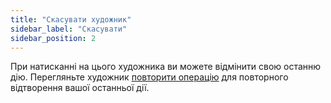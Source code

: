 ```yaml
---
title: "Скасувати художник"
sidebar_label: "Скасувати"
sidebar_position: 2
---
```


При натисканні на цього художника ви можете відмінити свою останню дію. Перегляньте художник [повторити операцію](redo) для повторного відтворення вашої останньої дії.
